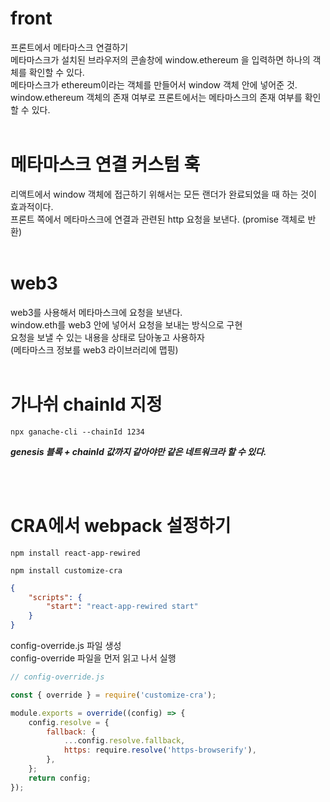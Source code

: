 # front

프론트에서 메타마스크 연결하기
<br>
메타마스크가 설치된 브라우저의 콘솔창에 window.ethereum 을 입력하면 하나의 객체를 확인할 수 있다.
<br>
메타마스크가 ethereum이라는 객체를 만들어서 window 객체 안에 넣어준 것.
<br>
window.ethereum 객체의 존재 여부로 프론트에서는 메타마스크의 존재 여부를 확인할 수 있다.
<br>
<br>

# 메타마스크 연결 커스텀 훅

리액트에서 window 객체에 접근하기 위해서는 모든 랜더가 완료되었을 때 하는 것이 효과적이다.
<br>
프론트 쪽에서 메타마스크에 연결과 관련된 http 요청을 보낸다. (promise 객체로 반환)
<br>
<br>

# web3

web3를 사용해서 메타마스크에 요청을 보낸다.
<br>
window.eth를 web3 안에 넣어서 요청을 보내는 방식으로 구현
<br>
요청을 보낼 수 있는 내용을 상태로 담아놓고 사용하자
<br>
(메타마스크 정보를 web3 라이브러리에 맵핑)
<br>
<br>

# 가나쉬 chainId 지정

```shell
npx ganache-cli --chainId 1234
```

**_genesis 블록 + chainId 값까지 같아야만 같은 네트워크라 할 수 있다._**

<br>
<br>

# CRA에서 webpack 설정하기

```shell
npm install react-app-rewired

npm install customize-cra
```

```json
{
    "scripts": {
        "start": "react-app-rewired start"
    }
}
```

config-override.js 파일 생성
<br>
config-override 파일을 먼저 읽고 나서 실행
<br>

```js
// config-override.js

const { override } = require('customize-cra');

module.exports = override((config) => {
    config.resolve = {
        fallback: {
            ...config.resolve.fallback,
            https: require.resolve('https-browserify'),
        },
    };
    return config;
});
```
